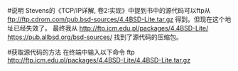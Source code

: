 #说明
Stevens的《TCP/IP详解, 卷2:实现》中提到书中的源代码可以ftp从
	ftp://ftp.cdrom.com/pub.bsd-sources/4.4BSD-Lite.tar.gz 
得到。但现在这个地址已经失效了。
最终我从
	http://ftp.icm.edu.pl/packages/4.4BSD-Lite/
	https://pub.allbsd.org/bsd-sources/
找到了源代码的压缩包。

#获取源代码的方法
	在终端中输入以下命令
	ftp http://ftp.icm.edu.pl/packages/4.4BSD-Lite/4.4BSD-Lite.tar.gz
